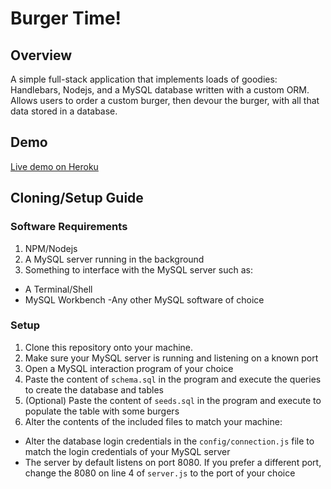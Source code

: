 # Burger Time!

## Overview
A simple full-stack application that implements loads of goodies: Handlebars, Nodejs, and a MySQL database written with a custom ORM. Allows users to order a custom burger, then devour the burger, with all that data stored in a database.

## Demo
[Live demo on Heroku](https://eat-da-burger-zs.herokuapp.com/)

## Cloning/Setup Guide
### Software Requirements
1. NPM/Nodejs
2. A MySQL server running in the background
3. Something to interface with the MySQL server such as:
  - A Terminal/Shell
  - MySQL Workbench
  -Any other MySQL software of choice

### Setup
1. Clone this repository onto your machine.
2. Make sure your MySQL server is running and listening on a known port
3. Open a MySQL interaction program of your choice
4. Paste the content of `schema.sql` in the program and execute the queries to create the database and tables
5. (Optional) Paste the content of `seeds.sql` in the program and execute to populate the table with some burgers
6. Alter the contents of the included files to match your machine:
  - Alter the database login credentials in the `config/connection.js` file to match the login credentials of your MySQL server
  - The server by default listens on port 8080. If you prefer a different port, change the 8080 on line 4 of `server.js` to the port of your choice